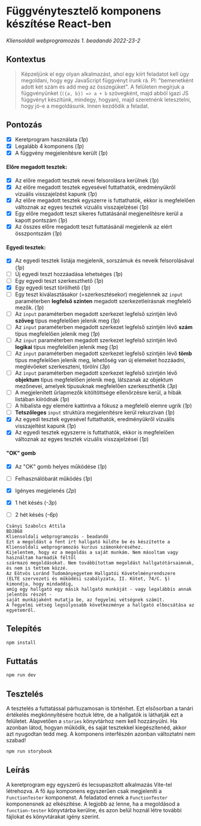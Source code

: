 # Függvénytesztelő komponens készítése React-ben
*Kliensoldali webprogramozás 1. beadandó 2022-23-2*

## Kontextus

> Képzeljünk el egy olyan alkalmazást, ahol egy kiírt feladatot kell úgy megoldani, hogy egy JavaScript függvényt írunk
> rá. Pl: "bemenetként adott két szám és add meg az összegüket". A felületen megírjuk a függvényünket (`({a, b}) => a + b`
> szövegként, majd abból igazi JS függvényt készítünk, mindegy, hogyan), majd szeretnénk letesztelni, hogy jó-e a
> megoldásunk. Innen kezdődik a feladat.

## Pontozás

- [X] Keretprogram használata (*1p*)
- [X] Legalább 4 komponens (*1p*)
- [X] A függvény megjelenítésre került (*1p*)

#### Előre megadott tesztek:

- [X] Az előre megadott tesztek nevei felsorolásra kerülnek (*1p*)
- [X] Az előre megadott tesztek egyesével futtathatók, eredményükről vizuális visszajelzést kapunk (*1p*)
- [X] Az előre megadott tesztek egyszerre is futtathatók, ekkor is megfelelően változnak az egyes tesztek vizuális
  visszajelzései (*1p*)
- [X] Egy előre megadott teszt sikeres futtatásánál megjenelítésre kerül a kapott pontszám (*1p*)
- [X] Az összes előre megadott teszt futtatásánál megjelenik az elért összpontszám (*1p*)

#### Egyedi tesztek:

- [X] Az egyedi tesztek listája megjelenik, sorszámuk és neveik felsorolásával (*1p*)
- [ ] Új egyedi teszt hozzáadása lehetséges (*1p*)
- [ ] Egy egyedi teszt szerkeszthető (*1p*)
- [X] Egy egyedi teszt törölhető (*1p*)
- [ ] Egy teszt kiválasztásakor (=szerkesztésekor) megjelennek az `input` paraméterben **legfelső szinten** megadott
  szerkezetleírásnak megfelelő mezők. (*1p*)
- [ ] Az `input` paraméterben megadott szerkezet legfelső szintjén lévő **szöveg** típus megfelelően jelenik meg (*1p*)
- [ ] Az `input` paraméterben megadott szerkezet legfelső szintjén lévő **szám** típus megfelelően jelenik meg (*1p*)
- [ ] Az `input` paraméterben megadott szerkezet legfelső szintjén lévő **logikai** típus megfelelően jelenik meg (*1p*)
- [ ] Az `input` paraméterben megadott szerkezet legfelső szintjén lévő **tömb** típus megfelelően jelenik meg,
  lehetőség van új elemeket hozzáadni, meglévőeket szerkeszteni, törölni (*3p*)
- [ ] Az `input` paraméterben megadott szerkezet legfelső szintjén lévő **objektum** típus megfelelően jelenik meg,
  látszanak az objektum mezőnevei, amelyek típusuknak megfelelően szerkeszthetők (*3p*)
- [ ] A megjelenített űrlapmezők kitöltöttsége ellenőrzésre kerül, a hibák listában kiíródnak (*1p*)
- [ ] A hibalista egy elemére kattintva a fókusz a megfelelő elemre ugrik (*1p*)
- [ ] **Tetszőleges** `input` struktúra megjelenítésre kerül rekurzívan (*1p*)
- [X] Az egyedi tesztek egyesével futtathatók, eredményükről vizuális visszajeltést kapunk (*1p*)
- [X] Az egyedi tesztek egyszerre is futtathatók, ekkor is megfelelően változnak az egyes tesztek vizuális
  visszajelzései (*1p*)

#### "OK" gomb

- [X] Az "OK" gomb helyes működése (*1p*)

- [ ] Felhasználóbarát működés (*1p*)
- [X] Igényes megjelenés (*2p*)
- [X] 1 hét késés (*-3p*)
- [ ] 2 hét késés (*-6p*)

```text
Csányi Szabolcs Attila
BDJB68
Kliensoldali webprogramozás - beadandó
Ezt a megoldást a fent írt hallgató küldte be és készítette a Kliensoldali webprogramozás kurzus számonkéréséhez.
Kijelentem, hogy ez a megoldás a saját munkám. Nem másoltam vagy használtam harmadik féltől
származó megoldásokat. Nem továbbítottam megoldást hallgatótársaimnak, és nem is tettem közzé.
Az Eötvös Loránd Tudományegyetem Hallgatói Követelményrendszere
(ELTE szervezeti és működési szabályzata, II. Kötet, 74/C. §) kimondja, hogy mindaddig,
amíg egy hallgató egy másik hallgató munkáját - vagy legalábbis annak jelentős részét -
saját munkájaként mutatja be, az fegyelmi vétségnek számít.
A fegyelmi vétség legsúlyosabb következménye a hallgató elbocsátása az egyetemről.
```

## Telepítés

```bash
npm install
```

## Futtatás

```bash
npm run dev
```

## Tesztelés

A tesztelés a futtatással párhuzamosan is történhet. Ezt elsősorban a tanári értékelés megkönnyítésére hoztuk létre, de a hallgatók is láthatják ezt a felületet. Alapvetően a `stories` könyvtárhoz nem kell hozzányúlni. Ha azonban látod, hogyan működik, és saját tesztekkel kiegészítenéd, akkor azt nyugodtan tedd meg. A komponens interfészén azonban változtatni nem szabad!

```bash
npm run storybook
```

## Leírás

A keretprogram egy egyszerű és lecsupaszított alkalmazás Vite-tel létrehozva. A fő `App` komponens egyszerűen csak megjeleníti a `FunctionTester` komponenst. A feladatod ennek a `FunctionTester` komponensnek az elkészítése. A legjobb az lenne, ha a megoldásod a `function-tester` könyvtárba kerülne, és azon belül hoznál létre további fájlokat és könyvtárakat igény szerint.
